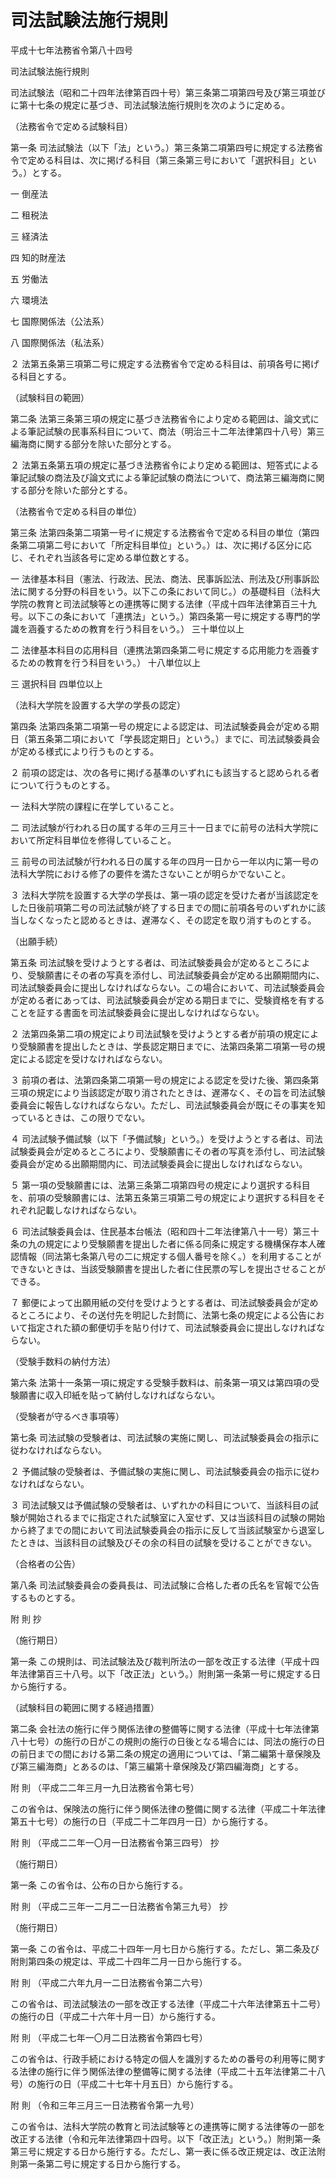 # 司法試験法施行規則

平成十七年法務省令第八十四号

司法試験法施行規則

司法試験法（昭和二十四年法律第百四十号）第三条第二項第四号及び第三項並びに第十七条の規定に基づき、司法試験法施行規則を次のように定める。

（法務省令で定める試験科目）

第一条 司法試験法（以下「法」という。）第三条第二項第四号に規定する法務省令で定める科目は、次に掲げる科目（第三条第三号において「選択科目」という。）とする。

一 倒産法

二 租税法

三 経済法

四 知的財産法

五 労働法

六 環境法

七 国際関係法（公法系）

八 国際関係法（私法系）

２ 法第五条第三項第二号に規定する法務省令で定める科目は、前項各号に掲げる科目とする。

（試験科目の範囲）

第二条 法第三条第三項の規定に基づき法務省令により定める範囲は、論文式による筆記試験の民事系科目について、商法（明治三十二年法律第四十八号）第三編海商に関する部分を除いた部分とする。

２ 法第五条第五項の規定に基づき法務省令により定める範囲は、短答式による筆記試験の商法及び論文式による筆記試験の商法について、商法第三編海商に関する部分を除いた部分とする。

（法務省令で定める科目の単位）

第三条 法第四条第二項第一号イに規定する法務省令で定める科目の単位（第四条第二項第二号において「所定科目単位」という。）は、次に掲げる区分に応じ、それぞれ当該各号に定める単位数とする。

一 法律基本科目（憲法、行政法、民法、商法、民事訴訟法、刑法及び刑事訴訟法に関する分野の科目をいう。以下この条において同じ。）の基礎科目（法科大学院の教育と司法試験等との連携等に関する法律（平成十四年法律第百三十九号。以下この条において「連携法」という。）第四条第一号に規定する専門的学識を涵養するための教育を行う科目をいう。） 三十単位以上

二 法律基本科目の応用科目（連携法第四条第二号に規定する応用能力を涵養するための教育を行う科目をいう。） 十八単位以上

三 選択科目 四単位以上

（法科大学院を設置する大学の学長の認定）

第四条 法第四条第二項第一号の規定による認定は、司法試験委員会が定める期日（第五条第二項において「学長認定期日」という。）までに、司法試験委員会が定める様式により行うものとする。

２ 前項の認定は、次の各号に掲げる基準のいずれにも該当すると認められる者について行うものとする。

一 法科大学院の課程に在学していること。

二 司法試験が行われる日の属する年の三月三十一日までに前号の法科大学院において所定科目単位を修得していること。

三 前号の司法試験が行われる日の属する年の四月一日から一年以内に第一号の法科大学院における修了の要件を満たさないことが明らかでないこと。

３ 法科大学院を設置する大学の学長は、第一項の認定を受けた者が当該認定をした日後前項第二号の司法試験が終了する日までの間に前項各号のいずれかに該当しなくなったと認めるときは、遅滞なく、その認定を取り消すものとする。

（出願手続）

第五条 司法試験を受けようとする者は、司法試験委員会が定めるところにより、受験願書にその者の写真を添付し、司法試験委員会が定める出願期間内に、司法試験委員会に提出しなければならない。この場合において、司法試験委員会が定める者にあっては、司法試験委員会が定める期日までに、受験資格を有することを証する書面を司法試験委員会に提出しなければならない。

２ 法第四条第二項の規定により司法試験を受けようとする者が前項の規定により受験願書を提出したときは、学長認定期日までに、法第四条第二項第一号の規定による認定を受けなければならない。

３ 前項の者は、法第四条第二項第一号の規定による認定を受けた後、第四条第三項の規定により当該認定が取り消されたときは、遅滞なく、その旨を司法試験委員会に報告しなければならない。ただし、司法試験委員会が既にその事実を知っているときは、この限りでない。

４ 司法試験予備試験（以下「予備試験」という。）を受けようとする者は、司法試験委員会が定めるところにより、受験願書にその者の写真を添付し、司法試験委員会が定める出願期間内に、司法試験委員会に提出しなければならない。

５ 第一項の受験願書には、法第三条第二項第四号の規定により選択する科目を、前項の受験願書には、法第五条第三項第二号の規定により選択する科目をそれぞれ記載しなければならない。

６ 司法試験委員会は、住民基本台帳法（昭和四十二年法律第八十一号）第三十条の九の規定により受験願書を提出した者に係る同条に規定する機構保存本人確認情報（同法第七条第八号の二に規定する個人番号を除く。）を利用することができないときは、当該受験願書を提出した者に住民票の写しを提出させることができる。

７ 郵便によって出願用紙の交付を受けようとする者は、司法試験委員会が定めるところにより、その送付先を明記した封筒に、法第七条の規定による公告において指定された額の郵便切手を貼り付けて、司法試験委員会に提出しなければならない。

（受験手数料の納付方法）

第六条 法第十一条第一項に規定する受験手数料は、前条第一項又は第四項の受験願書に収入印紙を貼って納付しなければならない。

（受験者が守るべき事項等）

第七条 司法試験の受験者は、司法試験の実施に関し、司法試験委員会の指示に従わなければならない。

２ 予備試験の受験者は、予備試験の実施に関し、司法試験委員会の指示に従わなければならない。

３ 司法試験又は予備試験の受験者は、いずれかの科目について、当該科目の試験が開始されるまでに指定された試験室に入室せず、又は当該科目の試験の開始から終了までの間において司法試験委員会の指示に反して当該試験室から退室したときは、当該科目の試験及びその余の科目の試験を受けることができない。

（合格者の公告）

第八条 司法試験委員会の委員長は、司法試験に合格した者の氏名を官報で公告するものとする。

附 則 抄

（施行期日）

第一条 この規則は、司法試験法及び裁判所法の一部を改正する法律（平成十四年法律第百三十八号。以下「改正法」という。）附則第一条第一号に規定する日から施行する。

（試験科目の範囲に関する経過措置）

第二条 会社法の施行に伴う関係法律の整備等に関する法律（平成十七年法律第八十七号）の施行の日がこの規則の施行の日後となる場合には、同法の施行の日の前日までの間における第二条の規定の適用については、「第二編第十章保険及び第三編海商」とあるのは、「第三編第十章保険及び第四編海商」とする。

附 則 （平成二二年三月一九日法務省令第七号）

この省令は、保険法の施行に伴う関係法律の整備に関する法律（平成二十年法律第五十七号）の施行の日（平成二十二年四月一日）から施行する。

附 則 （平成二二年一〇月一日法務省令第三四号） 抄

（施行期日）

第一条 この省令は、公布の日から施行する。

附 則 （平成二三年一二月二一日法務省令第三九号） 抄

（施行期日）

第一条 この省令は、平成二十四年一月七日から施行する。ただし、第二条及び附則第四条の規定は、平成二十四年二月一日から施行する。

附 則 （平成二六年九月一二日法務省令第二六号）

この省令は、司法試験法の一部を改正する法律（平成二十六年法律第五十二号）の施行の日（平成二十六年十月一日）から施行する。

附 則 （平成二七年一〇月二日法務省令第四七号）

この省令は、行政手続における特定の個人を識別するための番号の利用等に関する法律の施行に伴う関係法律の整備等に関する法律（平成二十五年法律第二十八号）の施行の日（平成二十七年十月五日）から施行する。

附 則 （令和三年三月三一日法務省令第一九号）

この省令は、法科大学院の教育と司法試験等との連携等に関する法律等の一部を改正する法律（令和元年法律第四十四号。以下「改正法」という。）附則第一条第三号に規定する日から施行する。ただし、第一表に係る改正規定は、改正法附則第一条第二号に規定する日から施行する。
